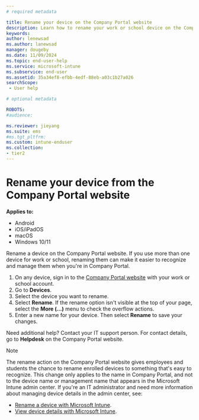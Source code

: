 ```yaml
---
# required metadata

title: Rename your device on the Company Portal website
description: Learn how to rename your work or school device on the Company Portal website.
keywords:
author: lenewsad
ms.author: lanewsad
manager: dougeby
ms.date: 11/09/2024
ms.topic: end-user-help
ms.service: microsoft-intune
ms.subservice: end-user
ms.assetid: 35a34ef8-efbb-4edf-88eb-a03c1b27a026
searchScope:
 - User help

# optional metadata

ROBOTS:
#audience:

ms.reviewer: jieyang
ms.suite: ems
#ms.tgt_pltfrm:
ms.custom: intune-enduser
ms.collection:
- tier2
---
```


# Rename your device from the Company Portal website

**Applies to:**

* Android
* iOS/iPadOS
* macOS
* Windows 10/11

Rename a device on the Company Portal website. If you use more than one device for work or school, renaming them can make it easier to recognize and manage them when you're in Company Portal.

1. On any device, sign in to the [Company Portal website](https://portal.manage.microsoft.com) with your work or school account.
2. Go to **Devices**.
3. Select the device you want to rename.
4. Select **Rename**. If the rename option isn't visible at the top of your page, select the **More (…)** menu to check the overflow actions.
5. Enter a new name for your device. Then select **Rename** to save your changes.

Need additional help? Contact your IT support person. For contact details, go to **Helpdesk** on the Company Portal website.

>[!NOTE]
>The rename action on the Company Portal website gives employees and students the chance to rename enrolled devices to something that's easy to recognize. This change only applies to the name in Company Portal, and not to the device name or management name that appears in the Microsoft Intune admin center. If you're an IT administrator and need more information about managing device details in the admin center, see:
>
>- [Rename a device with Microsoft Intune](../remote-actions/device-rename.md).
>- [View device details with Microsoft Intune](../fundamentals/device-inventory.md#hardware-device-details).

